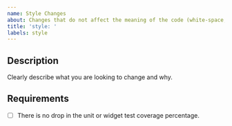 ```yaml
---
name: Style Changes
about: Changes that do not affect the meaning of the code (white-space, formatting, missing semi-colons, etc)
title: 'style: '
labels: style
---
```


## Description

Clearly describe what you are looking to change and why.

## Requirements

- [ ] There is no drop in the unit or widget test coverage percentage.
